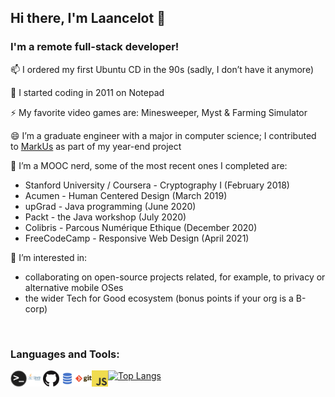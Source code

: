 ## Hi there, I'm Laancelot 👋

### I'm a remote full-stack developer!

📫 I ordered my first Ubuntu CD in the 90s (sadly, I don’t have it anymore)

🌱 I started coding in 2011 on Notepad

⚡  My favorite video games are: Minesweeper, Myst & Farming Simulator

😄 I’m a graduate engineer with a major in computer science; I contributed to [MarkUs](https://github.com/MarkUsProject/Markus) as part of my year-end project

🔭 I’m a MOOC nerd, some of the most recent ones I completed are:
- Stanford University / Coursera - Cryptography I (February 2018)
- Acumen - Human Centered Design (March 2019)
- upGrad - Java programming (June 2020)
- Packt - the Java workshop (July 2020)
- Colibris - Parcous Numérique Ethique (December 2020)
- FreeCodeCamp - Responsive Web Design (April 2021)

👯 I’m interested in:
- collaborating on open-source projects related, for example, to privacy or alternative mobile OSes
- the wider Tech for Good ecosystem (bonus points if your org is a B-corp)
<br />

### Languages and Tools:
 
<img align="left" alt="Terminal" width="26px" src="https://raw.githubusercontent.com/github/explore/80688e429a7d4ef2fca1e82350fe8e3517d3494d/topics/terminal/terminal.png" />
<img align="left" alt="Java" width="26px" src="https://raw.githubusercontent.com/github/explore/80688e429a7d4ef2fca1e82350fe8e3517d3494d/topics/java/java.png" />
<img align="left" alt="GitHub" width="26px" src="https://raw.githubusercontent.com/github/explore/78df643247d429f6cc873026c0622819ad797942/topics/github/github.png" />
<img align="left" alt="SQL" width="26px" src="https://raw.githubusercontent.com/github/explore/80688e429a7d4ef2fca1e82350fe8e3517d3494d/topics/sql/sql.png" />
<img align="left" alt="Git" width="26px" src="https://raw.githubusercontent.com/github/explore/80688e429a7d4ef2fca1e82350fe8e3517d3494d/topics/git/git.png" />
<img align="left" alt="JavaScript" width="26px" src="https://raw.githubusercontent.com/github/explore/80688e429a7d4ef2fca1e82350fe8e3517d3494d/topics/javascript/javascript.png" />


[![Top Langs](https://github-readme-stats.vercel.app/api/top-langs/?username=Laancelot&layout=compact)](https://github.com/anuraghazra/github-readme-stats)
<!--
<!--
<img align="left" alt="Python" width="26px" src="https://raw.githubusercontent.com/github/explore/80688e429a7d4ef2fca1e82350fe8e3517d3494d/topics/python/python.png">
[<img align="left" alt="Node.js" width="26px" src="https://raw.githubusercontent.com/github/explore/80688e429a7d4ef2fca1e82350fe8e3517d3494d/topics/nodejs/nodejs.png" />]
**Laancelot/Laancelot** is a ✨ _special_ ✨ repository because its `README.md` (this file) appears on your GitHub profile.
🤔 💬 
